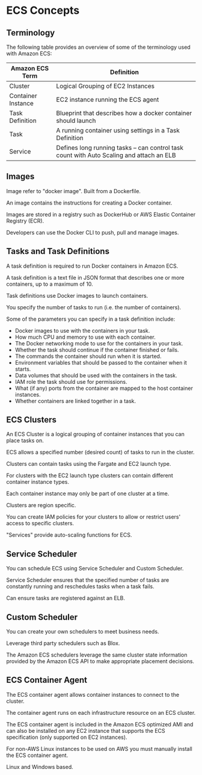 # ECS Concepts

## Terminology

The following table provides an overview of some of the terminology used with Amazon ECS:

| Amazon ECS Term | Definition |
|---|---|
| Cluster | Logical Grouping of EC2 Instances |
| Container Instance | EC2 instance running the ECS agent |
| Task Definition | Blueprint that describes how a docker container should launch |
| Task | A running container using settings in a Task Definition |
| Service | Defines long running tasks – can control task count with Auto Scaling and attach an ELB |


## Images

Image refer to "docker image". Built from a Dockerfile.

An image contains the instructions for creating a Docker container.

Images are stored in a registry such as DockerHub or AWS Elastic Container Registry (ECR).

Developers can use the Docker CLI to push, pull and manage images.


## Tasks and Task Definitions

A task definition is required to run Docker containers in Amazon ECS.

A task definition is a text file in JSON format that describes one or more containers, up to a maximum of 10.

Task definitions use Docker images to launch containers.

You specify the number of tasks to run (i.e. the number of containers).

Some of the parameters you can specify in a task definition include:

- Docker images to use with the containers in your task.
- How much CPU and memory to use with each container.
- The Docker networking mode to use for the containers in your task.
- Whether the task should continue if the container finished or fails.
- The commands the container should run when it is started.
- Environment variables that should be passed to the container when it starts.
- Data volumes that should be used with the containers in the task.
- IAM role the task should use for permissions.
- What (if any) ports from the container are mapped to the host container instances.
- Whether containers are linked together in a task.


## ECS Clusters

An ECS Cluster is a logical grouping of container instances that you can place tasks on.

ECS allows a specified number (desired count) of tasks to run in the cluster.

Clusters can contain tasks using the Fargate and EC2 launch type.

For clusters with the EC2 launch type clusters can contain different container instance types.

Each container instance may only be part of one cluster at a time.

Clusters are region specific.

You can create IAM policies for your clusters to allow or restrict users' access to specific clusters.

"Services" provide auto-scaling functions for ECS.


## Service Scheduler

You can schedule ECS using Service Scheduler and Custom Scheduler.

Service Scheduler ensures that the specified number of tasks are constantly running and reschedules tasks when a task fails.

Can ensure tasks are registered against an ELB.


## Custom Scheduler

You can create your own schedulers to meet business needs.

Leverage third party schedulers such as Blox.

The Amazon ECS schedulers leverage the same cluster state information provided by the Amazon ECS API to make appropriate placement decisions.


## ECS Container Agent

The ECS container agent allows container instances to connect to the cluster.

The container agent runs on each infrastructure resource on an ECS cluster.

The ECS container agent is included in the Amazon ECS optimized AMI and can also be installed on any EC2 instance that supports the ECS specification (only supported on EC2 instances).

For non-AWS Linux instances to be used on AWS you must manually install the ECS container agent.

Linux and Windows based.
